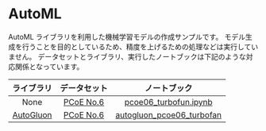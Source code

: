 # AutoML

AutoML ライブラリを利用した機械学習モデルの作成サンプルです。
モデル生成を行うことを目的としているため、精度を上げるための処理などは実行していません。
データセットとライブラリ、実行したノートブックは下記のような対応関係となっています。

|       ライブラリ       |   データセット    |                   ノートブック                   |
| :--------------------: | :---------------: | :----------------------------------------------: |
|          None          | [PCoE No.6][pcoe] |        [pcoe06_turbofun.ipynb][nb_pcoe06]        |
| [AutoGluon][autogluon] | [PCoE No.6][pcoe] | [autogluon_pcoe06_turbofan][nb_autogluon_pcoe06] |

[autogluon]: https://auto.gluon.ai/stable/index.html
[nb_autogluon_pcoe06]: autogluon_pcoe06_turbofan.ipynb
[nb_pcoe06]: pcoe06_turbofun.ipynb
[pcoe]: https://ti.arc.nasa.gov/tech/dash/groups/pcoe/prognostic-data-repository/
